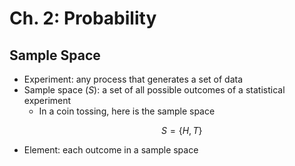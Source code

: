 # Ch. 2: Probability

## Sample Space

- Experiment: any process that generates a set of data
- Sample space (*S*): a set of all possible outcomes of a statistical experiment
  - In a coin tossing, here is the sample space
    ```math
    S = \left\{ H, T \right\}
    ```
- Element: each outcome in a sample space 